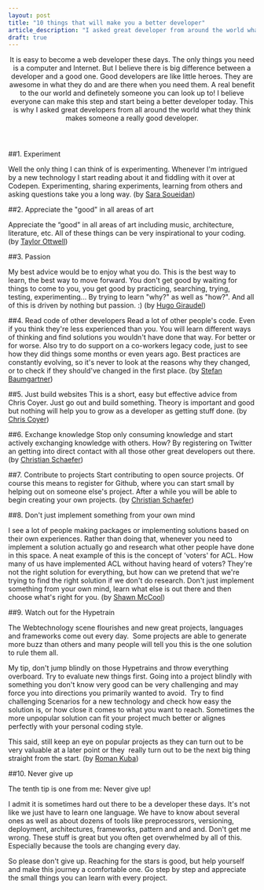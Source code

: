 ```yaml
---
layout: post
title: "10 things that will make you a better developer"
article_description: "I asked great developer from around the world what they think will make someone a better developer."
draft: true
---
```


<header>It is easy to become a web developer these days. The only things you need is a computer and Internet. But I believe there is big difference between a developer and a good one. Good developers are like little heroes. They are awesome in what they do and are there when you need them. A real benefit to the our world and definetely someone you can look up to! I believe everyone can make this step and start being a better developer today. This is why I asked great developers from all around the world what they think makes someone a really good developer.</header>

##1. Experiment 

Well the only thing I can think of is experimenting.
Whenever I'm intrigued by a new technology I start reading about it and fiddling with
it over at Codepen. Experimenting, sharing experiments, learning from others and asking questions take you a long way. (by [Sara Soueidan](http://sarasoueidan.com/))

##2. Appreciate the "good" in all areas of art

Appreciate the “good" in all areas of art including music, architecture, literature, etc. All of these things can be very inspirational to your coding. (by [Taylor Ottwell](http://taylorotwell.com/))

##3. Passion 

My best advice would be to enjoy what you do. This is the best way to learn, the best way to move forward. You don't get good by waiting for things to come to you, you get good by practicing, searching, trying, testing, experimenting... By trying to learn "why?" as well as "how?".
And all of this is driven by nothing but passion. :) (by [Hugo Giraudel](http://hugogiraudel.com/))

##4. Read code of other developers
Read a lot of other people's code. Even if you think they're less experienced than you. You will learn different ways of thinking and find solutions you wouldn't have done that way. For better or for worse. Also try to do support on a co-workers legacy code, just to see how they did things some months or even years ago. Best practices are constantly evolving, so it's never to look at the reasons why they changed, or to check if they should've changed in the first place. (by [Stefan Baumgartner](http://fettblog.eu/))

##5. Just build websites
This is a short, easy but effective advice from Chris Coyer. Just go out and build something. Theory is important and good but nothing will help you to grow as a developer as getting stuff done. (by [Chris Coyer](http://css-tricks.com/))

##6. Exchange knowledge
Stop only consuming knowledge and start actively exchanging knowledge with others. How? By registering on Twitter an getting into direct contact with all those other great developers out there. (by [Christian Schaefer](https://twitter.com/derSchepp))

##7. Contribute to projects 
Start contributing to open source projects. Of course this means to register for Github, where you can start small by helping out on someone else's project. After a while you will be able to begin creating your own projects. (by [Christian Schaefer](https://twitter.com/derSchepp))


##8. Don't just implement something from your own mind

I see a lot of people making packages or implementing solutions based
on their own experiences. Rather than doing that, whenever you need to
implement a solution actually go and research what other people have
done in this space. A neat example of this is the concept of 'voters'
for ACL. How many of us have implemented ACL without having heard of
voters? They're not the right solution for everything, but how can we
pretend that we're trying to find the right solution if we don't do
research. Don't just implement something from your own mind, learn
what else is out there and then choose what's right for you. (by [Shawn McCool](http://shawnmc.cool/))

##9. Watch out for the Hypetrain

The Webtechnology scene flourishes and new great projects, languages and frameworks come out every day. 
Some projects are able to generate more buzz than others and many people will tell you
this is the one solution to rule them all.

My tip, don't jump blindly on those Hypetrains and throw everything overboard.
Try to evaluate new things first. Going into a project blindly with something you don't know very good can
be very challenging and may force you into directions you primarily wanted to avoid. 
Try to find challenging Scenarios for a new technology and check how easy the solution is, or how close it comes to what you want to reach.
Sometimes the more unpopular solution can fit your project much better or alignes 
perfectly with your personal coding style.

This said, still keep an eye on popular projects as they can turn out to be very valuable at a later point or they 
really turn out to be the next big thing straight from the start. (by [Roman Kuba](http://codebryo.com/))

##10. Never give up

The tenth tip is one from me: Never give up!

I admit it is sometimes hard out there to be a developer these days. It's not like we just have to learn one language. We have to know about several ones as well as about dozens of tools like preprocessrors, versioning, deployment, architectures, frameworks, pattern and and and. Don't get me wrong. These stuff is great but you often get overwhelmed by all of this. Especially because the tools are changing every day.

So please don't give up. Reaching for the stars is good, but help yourself and make this journey a comfortable one. Go step by step and appreciate the small things you can learn with every project.